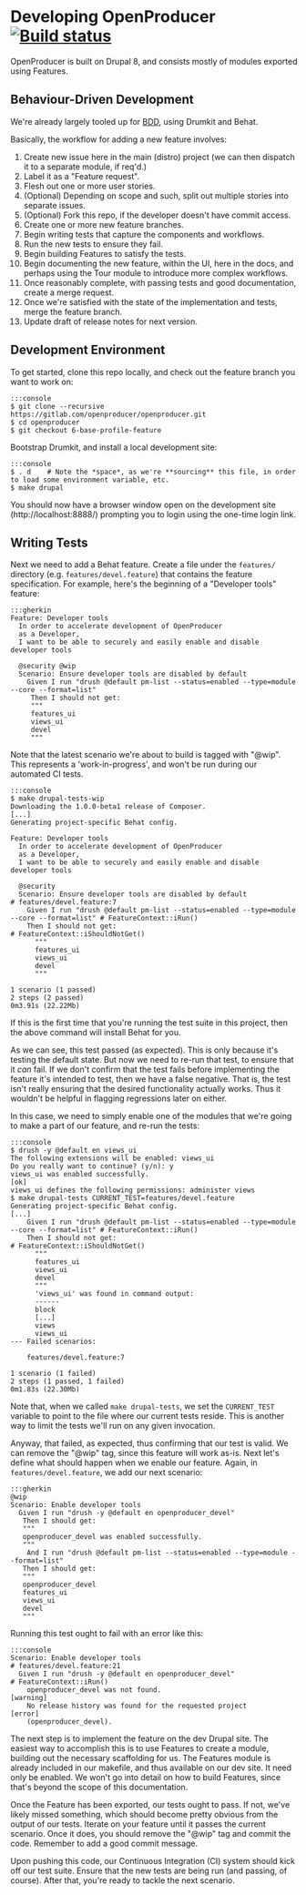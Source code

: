 Developing OpenProducer [![Build status](https://gitlab.com/openproducer/openproducer/badges/8.x-0.0.x/build.svg)](https://gitlab.com/openproducer/openproducer/builds)
=======================

OpenProducer is built on Drupal 8, and consists mostly of modules exported using Features.

Behaviour-Driven Development
----------------------------

We're already largely tooled up for [BDD](https://en.wikipedia.org/wiki/Behavior-driven_development), using Drumkit and Behat.

Basically, the workflow for adding a new feature involves:

1. Create new issue here in the main (distro) project (we can then dispatch it to a separate module, if req'd.)
2. Label it as a "Feature request".
3. Flesh out one or more user stories.
4. (Optional) Depending on scope and such, split out multiple stories into separate issues.
5. (Optional) Fork this repo, if the developer doesn't have commit access.
6. Create one or more new feature branches.
7. Begin writing tests that capture the components and workflows.
8. Run the new tests to ensure they fail.
9. Begin building Features to satisfy the tests.
10. Begin documenting the new feature, within the UI, here in the docs, and perhaps using the Tour module to introduce more complex workflows.
10. Once reasonably complete, with passing tests and good documentation, create a merge request.
11. Once we're satisfied with the state of the implementation and tests, merge the feature branch.
12. Update draft of release notes for next version.


Development Environment
-----------------------

To get started, clone this repo locally, and check out the feature branch you want to work on:

    :::console
    $ git clone --recursive https://gitlab.com/openproducer/openproducer.git
    $ cd openproducer
    $ git checkout 6-base-profile-feature

Bootstrap Drumkit, and install a local development site:

    :::console
    $ . d    # Note the *space*, as we're **sourcing** this file, in order to load some environment variable, etc.
    $ make drupal

You should now have a browser window open on the development site (http://localhost:8888/) prompting you to login using the one-time login link.


Writing Tests
-------------

Next we need to add a Behat feature. Create a file under the `features/` directory (e.g. `features/devel.feature`) that contains the feature specification. For example, here's the beginning of a "Developer tools" feature:

    :::gherkin
    Feature: Developer tools
      In order to accelerate development of OpenProducer
      as a Developer,
      I want to be able to securely and easily enable and disable developer tools
    
      @security @wip
      Scenario: Ensure developer tools are disabled by default
        Given I run "drush @default pm-list --status=enabled --type=module --core --format=list"
         Then I should not get:
         """
         features_ui
         views_ui
         devel
         """

Note that the latest scenario we're about to build is tagged with "@wip". This represents a 'work-in-progress', and won't be run during our automated CI tests.

    :::console
    $ make drupal-tests-wip
    Downloading the 1.0.0-beta1 release of Composer.
    [...]
    Generating project-specific Behat config.

    Feature: Developer tools
      In order to accelerate development of OpenProducer
      as a Developer,
      I want to be able to securely and easily enable and disable developer tools
    
      @security
      Scenario: Ensure developer tools are disabled by default                                   # features/devel.feature:7
        Given I run "drush @default pm-list --status=enabled --type=module --core --format=list" # FeatureContext::iRun()
        Then I should not get:                                                                   # FeatureContext::iShouldNotGet()
          """
          features_ui
          views_ui
          devel
          """
    
    1 scenario (1 passed)
    2 steps (2 passed)
    0m3.91s (22.22Mb)

If this is the first time that you're running the test suite in this project, then the above command will install Behat for you.

As we can see, this test passed (as expected). This is only because it's testing the default state. But now we need to re-run that test, to ensure that it *can* fail. If we don't confirm that the test fails before implementing the feature it's intended to test, then we have a false negative. That is, the test isn't really ensuring that the desired functionality actually works. Thus it wouldn't be helpful in flagging regressions later on either.

In this case, we need to simply enable one of the modules that we're going to make a part of our feature, and re-run the tests:

    :::console
    $ drush -y @default en views_ui
    The following extensions will be enabled: views_ui
    Do you really want to continue? (y/n): y
    views_ui was enabled successfully.                                                                             [ok]
    views_ui defines the following permissions: administer views
    $ make drupal-tests CURRENT_TEST=features/devel.feature
    Generating project-specific Behat config.
    [...]
        Given I run "drush @default pm-list --status=enabled --type=module --core --format=list" # FeatureContext::iRun()
        Then I should not get:                                                                   # FeatureContext::iShouldNotGet()
          """
          features_ui
          views_ui
          devel
          """
          'views_ui' was found in command output:
          ------
          block
          [...]
          views
          views_ui
    --- Failed scenarios:
    
        features/devel.feature:7
    
    1 scenario (1 failed)
    2 steps (1 passed, 1 failed)
    0m1.83s (22.30Mb)

Note that, when we called `make drupal-tests`, we set the `CURRENT_TEST` variable to point to the file where our current tests reside. This is another way to limit the tests we'll run on any given invocation.

Anyway, that failed, as expected, thus confirming that our test is valid. We can remove the "@wip" tag, since this feature will work as-is. Next let's define what should happen when we enable our feature. Again, in `features/devel.feature`, we add our next scenario:

    :::gherkin
    @wip
    Scenario: Enable developer tools
      Given I run "drush -y @default en openproducer_devel"
       Then I should get:
       """
       openproducer_devel was enabled successfully.
       """
        And I run "drush @default pm-list --status=enabled --type=module --format=list"
       Then I should get:
       """
       openproducer_devel
       features_ui
       views_ui
       devel
       """

Running this test ought to fail with an error like this:

    :::console
    Scenario: Enable developer tools                                                  # features/devel.feature:21
      Given I run "drush -y @default en openproducer_devel"                           # FeatureContext::iRun()
        openproducer_devel was not found.                                    [warning]
        No release history was found for the requested project               [error]
        (openproducer_devel).

The next step is to implement the feature on the dev Drupal site. The easiest way to accomplish this is to use Features to create a module, building out the necessary scaffolding for us. The Features module is already included in our makefile, and thus available on our dev site. It need only be enabled. We won't go into detail on how to build Features, since that's beyond the scope of this documentation.

Once the Feature has been exported, our tests ought to pass. If not, we've likely missed something, which should become pretty obvious from the output of our tests. Iterate on your feature until it passes the current scenario. Once it does, you should remove the "@wip" tag and commit the code. Remember to add a good commit message.

Upon pushing this code, our Continuous Integration (CI) system should kick off our test suite. Ensure that the new tests are being run (and passing, of course). After that, you're ready to tackle the next scenario.

